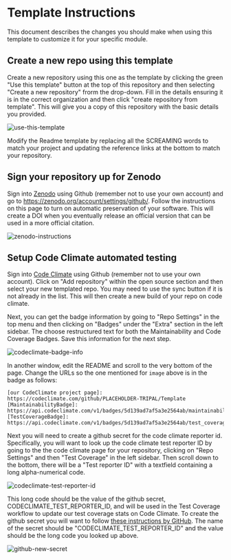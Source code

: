 # Template Instructions

This document describes the changes you should make when using this template to customize it for your specific module.

## Create a new repo using this template

Create a new repository using this one as the template by clicking the green "Use this template" button at the top of this repository and then selecting "Create a new repository" frorm the drop-down. Fill in the details ensuring it is in the correct organization and then click "create repository from template". This will give you a copy of this repository with the basic details you provided.

![use-this-template](https://user-images.githubusercontent.com/1566301/222283653-e2aadd7c-7c9e-4144-9810-2683a6ce1757.png)

Modify the Readme template by replacing all the SCREAMING words to match your project and updating the reference links at the bottom to match your repository.

## Sign your repository up for Zenodo

Sign into [Zenodo](https://zenodo.org) using Github (remember not to use your own account) and go to https://zenodo.org/account/settings/github/. Follow the instructions on this page to turn on automatic preservation of your software. This will create a DOI when you eventually release an official version that can be used in a more official citation.

![zenodo-instructions](https://user-images.githubusercontent.com/1566301/222283278-39546c13-ea29-4882-b1a8-5c37243d9e0b.png)

## Setup Code Climate automated testing

Sign into [Code Climate](https://codeclimate.com/login) using Github (remember not to use your own account). Click on "Add repository" within the open source section and then select your new templated repo. You may need to use the sync button if it is not already in the list. This will then create a new build of your repo on code climate.

Next, you can get the badge information by going to "Repo Settings" in the top menu and then clicking on "Badges" under the "Extra" section in the left sidebar. The choose restructured text for both the Maintainability and Code Coverage Badges. Save this information for the next step.


![codeclimate-badge-info](https://user-images.githubusercontent.com/1566301/222281319-4303fd84-9817-4498-85e4-2ec2a95baaca.png)

In another window, edit the README and scroll to the very bottom of the page. Change the URLs so the one mentioned for `image` above is in the badge as follows:

```
[our CodeClimate project page]: https://codeclimate.com/github/PLACEHOLDER-TRIPAL/Template
[MaintainabilityBadge]: https://api.codeclimate.com/v1/badges/5d139ad7af5a3e2564ab/maintainability
[TestCoverageBadge]: https://api.codeclimate.com/v1/badges/5d139ad7af5a3e2564ab/test_coverage
```

Next you will need to create a github secret for the code climate reporter id. Specifically, you will want to look up the code climate test reporter ID by going to the the code climate page for your repository, clicking on "Repo Settings" and then "Test Coverage" in the left sidebar. Then scroll down to the bottom, there will be a "Test reporter ID" with a textfield containing a long alpha-numerical code. 

![codeclimate-test-reporter-id](https://user-images.githubusercontent.com/1566301/223853565-23c95db0-b133-4028-969e-989485b3a8b4.png)

This long code should be the value of the github secret, CODECLIMATE_TEST_REPORTER_ID, and will be used in the Test Coverage workflow to update our test coverage stats on Code Climate. To create the github secret you will want to follow [these instructions by GitHub](https://docs.github.com/en/actions/security-guides/encrypted-secrets#creating-encrypted-secrets-for-a-repository). The name of the secret should be "CODECLIMATE_TEST_REPORTER_ID" and the value should be the long code you looked up above.

![github-new-secret](https://user-images.githubusercontent.com/1566301/223853576-81301f13-ec22-4533-b20f-694102a8789d.png)

